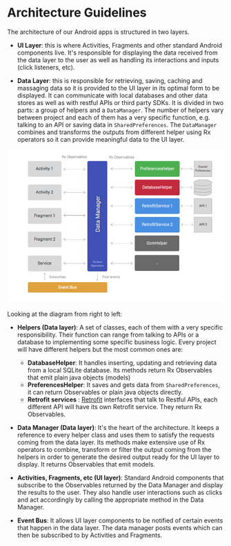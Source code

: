 # Architecture Guidelines

The architecture of our Android apps is structured in two layers. 

* __UI Layer__: this is where Activities, Fragments and other standard Android components live. It's responsible for displaying the data received from the data layer to the user as well as handling its interactions and inputs (click listeners, etc).

* __Data Layer__: this is responsible for retrieving, saving, caching and massaging data so it is provided to the UI layer in its optimal form to be displayed. It can communicate with local databases and other data stores as well as with restful APIs or third party SDKs. It is divided in two parts: a group of helpers and a `DataManager`. The number of helpers vary between project and each of them has a very specific function, e.g. talking to an API or saving data in `SharedPreferences`. The `DataManager` combines and transforms the outputs from different helper using Rx operators so it can provide meaningful data to the UI layer. 

![](achitecture_diagram.png)

Looking at the diagram from right to left: 

* __Helpers (Data layer)__: A set of classes, each of them with a very specific responsibility. Their function can range from talking to APIs or a database to implementing some specific business logic. Every project will have different helpers but the most common ones are:
	- __DatabaseHelper__: It handles inserting, updating and retrieving data from a local SQLite database. Its methods return Rx Observables that emit plain java objects (models)	
	- __PreferencesHelper__: It saves and gets data from `SharedPreferences`, it can return Observables or plain java objects directly. 
	- __Retrofit services__ : [Retrofit](http://square.github.io/retrofit) interfaces that talk to Restful APIs, each different API will have its own Retrofit service. They return Rx Observables. 

* __Data Manager (Data layer)__: It's the heart of the architecture. It keeps a reference to every helper class and uses them to satisfy the requests coming from the data layer. Its methods make extensive use of Rx operators to combine, transform or filter the output coming from the helpers in order to generate the desired output ready for the UI layer to display. It returns Observables that emit models. 
* __Activities, Fragments, etc (UI layer)__: Standard Android components that subscribe to the Observables returned by the Data Manager and display the results to the user. They also handle user interactions such as clicks and act accordingly by calling the appropriate method in the Data Manager.  

* __Event Bus__: It allows UI layer components to be notified of certain events that happen in the data layer. The data manager posts events which can then be subscribed to by Activities and Fragments.